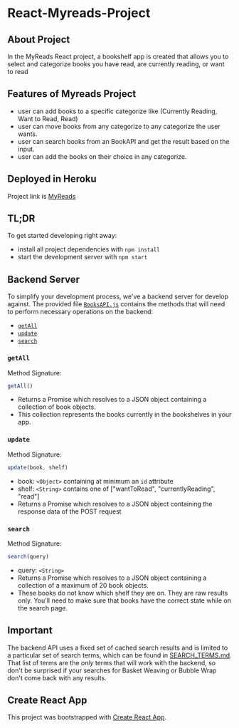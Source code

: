 # React-Myreads-Project

## About Project
In the MyReads React project, a bookshelf app is created that allows you to select and categorize books you have read, are currently reading, or want to read

## Features of Myreads Project
+ user can add books to a specific categorize like (Currently Reading, Want to Read, Read)
+ user can move books from any categorize to any categorize the user wants.
+ user can search books from an BookAPI and get the result based on the input.
+ user can add the books on their choice in any categorize.

## Deployed in Heroku
Project link is [MyReads](https://myreads-status-reactapp.herokuapp.com/)

## TL;DR

To get started developing right away:

* install all project dependencies with `npm install`
* start the development server with `npm start`

## Backend Server

To simplify your development process, we've a backend server for develop against. The provided file [`BooksAPI.js`](src/BooksAPI.js) contains the methods that will need to perform necessary operations on the backend:

* [`getAll`](#getall)
* [`update`](#update)
* [`search`](#search)

### `getAll`

Method Signature:

```js
getAll()
```

* Returns a Promise which resolves to a JSON object containing a collection of book objects.
* This collection represents the books currently in the bookshelves in your app.

### `update`

Method Signature:

```js
update(book, shelf)
```

* book: `<Object>` containing at minimum an `id` attribute
* shelf: `<String>` contains one of ["wantToRead", "currentlyReading", "read"]  
* Returns a Promise which resolves to a JSON object containing the response data of the POST request

### `search`

Method Signature:

```js
search(query)
```

* query: `<String>`
* Returns a Promise which resolves to a JSON object containing a collection of a maximum of 20 book objects.
* These books do not know which shelf they are on. They are raw results only. You'll need to make sure that books have the correct state while on the search page.

## Important
The backend API uses a fixed set of cached search results and is limited to a particular set of search terms, which can be found in [SEARCH_TERMS.md](SEARCH_TERMS.md). That list of terms are the _only_ terms that will work with the backend, so don't be surprised if your searches for Basket Weaving or Bubble Wrap don't come back with any results.

## Create React App

This project was bootstrapped with [Create React App](https://github.com/facebookincubator/create-react-app).




